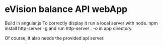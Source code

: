 # eVision balance API webApp

Build in angular.js
To correctly display it run a local server with node.
npm install http-server -g and run http-server . -o in app directory.

Of course, it also needs the provided api server.

